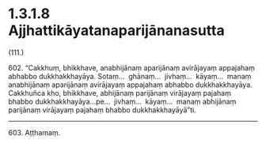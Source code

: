 # 1.3.1.8 Ajjhattikāyatanaparijānanasutta

(111.)

602\. “Cakkhuṃ, bhikkhave, anabhijānaṃ aparijānaṃ avirājayaṃ appajahaṃ abhabbo dukkhakkhayāya. Sotaṃ…  ghānaṃ…  jivhaṃ…  kāyaṃ…  manaṃ anabhijānaṃ aparijānaṃ avirājayaṃ appajahaṃ abhabbo dukkhakkhayāya. Cakkhuñca kho, bhikkhave, abhijānaṃ parijānaṃ virājayaṃ pajahaṃ bhabbo dukkhakkhayāya…pe…  jivhaṃ…  kāyaṃ…  manaṃ abhijānaṃ parijānaṃ virājayaṃ pajahaṃ bhabbo dukkhakkhayāyā”ti.

---

603\. Aṭṭhamaṃ.
